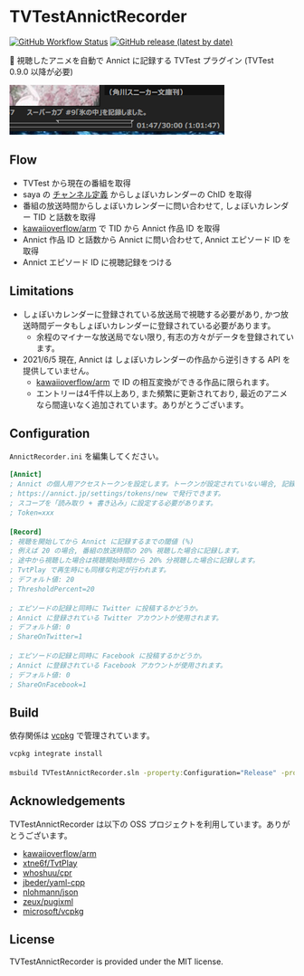 # TVTestAnnictRecorder

[![GitHub Workflow Status](https://img.shields.io/github/workflow/status/SlashNephy/TVTestAnnictRecorder/latest?style=flat-square)](https://github.com/SlashNephy/TVTestAnnictRecorder/actions)
[![GitHub release (latest by date)](https://img.shields.io/github/v/release/SlashNephy/TVTestAnnictRecorder?style=flat-square)](https://github.com/SlashNephy/TVTestAnnictRecorder/releases)

📝 視聴したアニメを自動で Annict に記録する TVTest プラグイン (TVTest 0.9.0 以降が必要)

[![statusbar.png](https://raw.githubusercontent.com/SlashNephy/TVTestAnnictRecorder/master/docs/statusbar.png)](https://github.com/SlashNephy/TVTestAnnictRecorder)

## Flow

- TVTest から現在の番組を取得
- saya の [チャンネル定義](https://github.com/SlashNephy/saya/blob/dev/docs/definitions.yml) からしょぼいカレンダーの ChID を取得
- 番組の放送時間からしょぼいカレンダーに問い合わせて, しょぼいカレンダー TID と話数を取得
- [kawaiioverflow/arm](https://github.com/kawaiioverflow/arm) で TID から Annict 作品 ID を取得
- Annict 作品 ID と話数から Annict に問い合わせて, Annict エピソード ID を取得
- Annict エピソード ID に視聴記録をつける

## Limitations

- しょぼいカレンダーに登録されている放送局で視聴する必要があり, かつ放送時間データもしょぼいカレンダーに登録されている必要があります。
  - 余程のマイナーな放送局でない限り, 有志の方々がデータを登録されています。
- 2021/6/5 現在, Annict は しょぼいカレンダーの作品から逆引きする API を提供していません。
  - [kawaiioverflow/arm](https://github.com/kawaiioverflow/arm) で ID の相互変換ができる作品に限られます。
  - エントリーは4千件以上あり, また頻繁に更新されており, 最近のアニメなら間違いなく追加されています。ありがとうございます。

## Configuration

`AnnictRecorder.ini` を編集してください。

```ini
[Annict]
; Annict の個人用アクセストークンを設定します。トークンが設定されていない場合, 記録は行いません。
; https://annict.jp/settings/tokens/new で発行できます。
; スコープを「読み取り + 書き込み」に設定する必要があります。
; Token=xxx

[Record]
; 視聴を開始してから Annict に記録するまでの閾値 (%)
; 例えば 20 の場合, 番組の放送時間の 20% 視聴した場合に記録します。
; 途中から視聴した場合は視聴開始時間から 20% 分視聴した場合に記録します。
; TvtPlay で再生時にも同様な判定が行われます。
; デフォルト値: 20
; ThresholdPercent=20

; エピソードの記録と同時に Twitter に投稿するかどうか。
; Annict に登録されている Twitter アカウントが使用されます。
; デフォルト値: 0
; ShareOnTwitter=1

; エピソードの記録と同時に Facebook に投稿するかどうか。
; Annict に登録されている Facebook アカウントが使用されます。
; デフォルト値: 0
; ShareOnFacebook=1
```

## Build

依存関係は [vcpkg](https://github.com/microsoft/vcpkg) で管理されています。

```bat
vcpkg integrate install

msbuild TVTestAnnictRecorder.sln -property:Configuration="Release" -property:Platform="x64" -m
```

## Acknowledgements

TVTestAnnictRecorder は以下の OSS プロジェクトを利用しています。ありがとうございます。

- [kawaiioverflow/arm](https://github.com/kawaiioverflow/arm)
- [xtne6f/TvtPlay](https://github.com/xtne6f/TvtPlay)
- [whoshuu/cpr](https://github.com/whoshuu/cpr)
- [jbeder/yaml-cpp](https://github.com/jbeder/yaml-cpp)
- [nlohmann/json](https://github.com/nlohmann/json)
- [zeux/pugixml](https://github.com/zeux/pugixml)
- [microsoft/vcpkg](https://github.com/microsoft/vcpkg)

## License

TVTestAnnictRecorder is provided under the MIT license.
